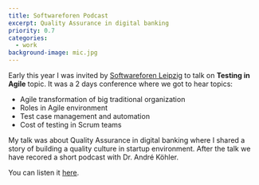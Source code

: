```yaml
---
title: Softwareforen Podcast
excerpt: Quality Assurance in digital banking
priority: 0.7
categories:
  - work
background-image: mic.jpg
---
```


Early this year I was invited by [Softwareforen Leipzig](https://www.softwareforen.de/portal/Veranstaltungen/User-Groups/Softwaretest-und-Qualit%C3%A4tssicherung/Startseite.xhtml) to talk on **Testing in Agile** topic.
It was a 2 days conference where we got to hear topics:

* Agile transformation of big traditional organization
* Roles in Agile environment
* Test case management and automation
* Cost of testing in Scrum teams


My talk was about Quality Assurance in digital banking where I shared a story of building a quality culture in startup environment. 
After the talk we have recored a short podcast with Dr. André Köhler.

You can listen it [here](https://www.softwareforen.de/podcast/SFL-Podcast_01_Milan_N26_Neu.mp3).